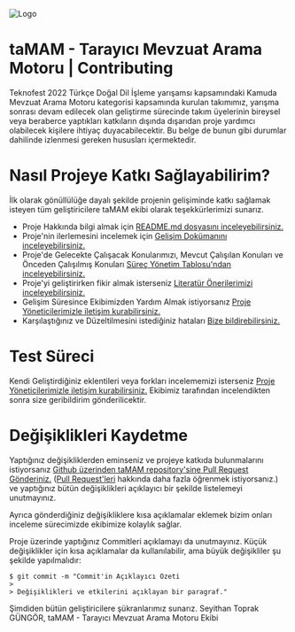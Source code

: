 ![Logo](https://github.com/iflGARAJI10100/taMAM/blob/main/taMAM%20Proje%20Logo.png)

# taMAM - Tarayıcı Mevzuat Arama Motoru | Contributing

Teknofest 2022 Türkçe Doğal Dil İşleme yarışamsı kapsamındaki Kamuda Mevzuat Arama Motoru kategorisi kapsamında
kurulan takımımız, yarışma sonrası devam edilecek olan geliştirme sürecinde takım üyelerinin bireysel veya beraberce yaptıkları katkıların dışında
dışarıdan proje yardımcı olabilecek kişilere ihtiyaç duyacabilecektir. Bu belge de bunun gibi durumlar dahilinde izlenmesi gereken hususları içermektedir.

# Nasıl Projeye Katkı Sağlayabilirim?

İlk olarak gönüllülüğe dayalı şekilde projenin gelişiminde katkı sağlamak isteyen tüm geliştiricilere taMAM ekibi olarak teşekkürlerimizi sunarız.

- Proje Hakkında bilgi almak için [README.md dosyasını inceleyebilirsiniz.](https://github.com/iflGARAJI10100/taMAM/blob/main/README.md)
- Proje'nin ilerlemesini incelemek için [Gelişim Dokümanını inceleyebilirsiniz.](https://github.com/iflGARAJI10100/taMAM/blob/main/ProjeGeli%C5%9FimDok%C3%BCman%C4%B1.md)
- Proje'de Gelecekte Çalışacak Konularımızı, Mevcut Çalışılan Konuları ve Önceden Çalışılmış Konuları [Süreç Yönetim Tablosu'ndan inceleyebilirsiniz.](https://github.com/orgs/iflGARAJI10100/projects/1)
- Proje'yi geliştirirken fikir almak isterseniz [Literatür Önerilerimizi inceleyebilirsiniz.](https://github.com/iflGARAJI10100/taMAM/discussions/20)
- Gelişim Süresince Ekibimizden Yardım Almak istiyorsanız [Proje Yöneticilerimizle iletişim kurabilirsiniz.](https://github.com/iflGARAJI10100/taMAM/people)
- Karşılaştığınız ve Düzeltilmesini istediğiniz hataları [Bize bildirebilirsiniz.](https://github.com/iflGARAJI10100/taMAM/discussions/26)

# Test Süreci

Kendi Geliştirdiğiniz eklentileri veya forkları incelememizi isterseniz [Proje Yöneticilerimizle iletişim kurabilirsiniz.](https://github.com/iflGARAJI10100/taMAM/people)
Ekibimiz tarafından incelendikten sonra size geribildirim gönderilicektir.

# Değişiklikleri Kaydetme

Yaptığınız değişikliklerden eminseniz ve projeye katkıda bulunmalarını istiyorsanız [Github üzerinden taMAM repository'sine Pull Request Gönderiniz.](https://github.com/iflGARAJI10100/taMAM/compare)
([Pull Request'leri](https://docs.github.com/en/pull-requests) hakkında daha fazla öğrenmek istiyorsanız.) ve yaptığınız bütün değişiklikleri açıklayıcı bir şekilde listelemeyi unutmayınız.

Ayrıca gönderdiğiniz değişikliklere kısa açıklamalar eklemek bizim onları inceleme sürecimizde ekibimize kolaylık sağlar. 

Proje üzerinde yaptığınız Commitleri açıklamayı da unutmayınız. Küçük değişiklikler için kısa açıklamalar da kullanılabilir, ama büyük değişikliler şu şekilde yapılmalıdır:

    $ git commit -m "Commit'in Açıklayıcı Özeti
    > 
    > Değişiklikleri ve etkilerini açıklayan bir paragraf."
    
Şimdiden bütün geliştiricilere şükranlarımız sunarız.
Seyithan Toprak GÜNGÖR, taMAM - Tarayıcı Mevzuat Arama Motoru Ekibi
